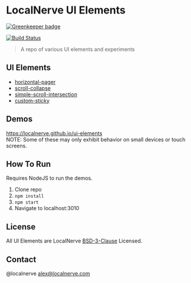 # LocalNerve UI Elements

[![Greenkeeper badge](https://badges.greenkeeper.io/localnerve/ui-elements.svg)](https://greenkeeper.io/)

[![Build Status](https://travis-ci.org/localnerve/ui-elements.svg?branch=master)](https://travis-ci.org/localnerve/ui-elements)

> A repo of various UI elements and experiments

## UI Elements
 * [horizontal-pager](/src/horizontal-pager)
 * [scroll-collapse](/src/scroll-collapse)
 * [simple-scroll-intersection](/src/simple-scroll-intersection)
 * [custom-sticky](/src/custom-sticky)

## Demos
https://localnerve.github.io/ui-elements  
NOTE: Some of these may only exhibit behavior on small devices or touch screens.

## How To Run
Requires NodeJS to run the demos.
  1. Clone repo
  2. `npm install`
  3. `npm start`
  4. Navigate to localhost:3010

## License
All UI Elements are LocalNerve [BSD-3-Clause](LICENSE.md) Licensed.

## Contact
@localnerve
alex@localnerve.com
